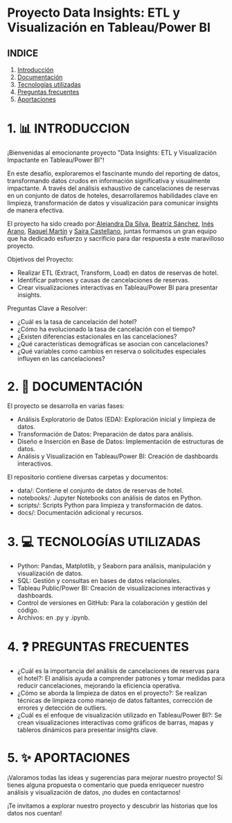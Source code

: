 # Proyecto Data Insights: ETL y Visualización en Tableau/Power BI


## INDICE
1. [Introducción](#1-introducción)
2. [Documentación](#2-documentación)
3. [Tecnologías utilizadas](#3-tecnolgias-utilizadas)
4. [Preguntas frecuentes](#4-preguntas-frecuentes)
5. [Aportaciones](#5-aportaciones)

# 1. 📊 INTRODUCCION 

¡Bienvenidas al emocionante proyecto "Data Insights: ETL y Visualización Impactante en Tableau/Power BI"!

En este desafío, exploraremos el fascinante mundo del reporting de datos, transformando datos crudos en información significativa y visualmente impactante. A través del análisis exhaustivo de cancelaciones de reservas en un conjunto de datos de hoteles, desarrollaremos habilidades clave en limpieza, transformación de datos y visualización para comunicar insights de manera efectiva.

El proyecto ha sido creado por:[Alejandra Da Silva](https://github.com/ADSBorges), [Beatriz Sánchez](https://github.com/BSReguera), [Inés Arano](https://github.com/inesaag), [Raquel Martín](https://github.com/raquelmartinrodriguez) y [Saira Castellano](https://github.com/saira2911), juntas formamos un gran equipo que ha dedicado esfuerzo y sacrificio para dar respuesta a este maravilloso proyecto. 

Objetivos del Proyecto:

- Realizar ETL (Extract, Transform, Load) en datos de reservas de hotel.
- Identificar patrones y causas de cancelaciones de reservas.
- Crear visualizaciones interactivas en Tableau/Power BI para presentar insights.

Preguntas Clave a Resolver:

- ¿Cuál es la tasa de cancelación del hotel?
- ¿Cómo ha evolucionado la tasa de cancelación con el tiempo?
- ¿Existen diferencias estacionales en las cancelaciones?
- ¿Qué características demográficas se asocian con cancelaciones?
- ¿Qué variables como cambios en reserva o solicitudes especiales influyen en las cancelaciones?

# 2. 🏨 DOCUMENTACIÓN

El proyecto se desarrolla en varias fases:

- Análisis Exploratorio de Datos (EDA): Exploración inicial y limpieza de datos.
- Transformación de Datos: Preparación de datos para análisis.
- Diseño e Inserción en Base de Datos: Implementación de estructuras de datos.
- Análisis y Visualización en Tableau/Power BI: Creación de dashboards interactivos.

El repositorio contiene diversas carpetas y documentos:

- data/: Contiene el conjunto de datos de reservas de hotel.
- notebooks/: Jupyter Notebooks con análisis de datos en Python.
- scripts/: Scripts Python para limpieza y transformación de datos.
- docs/: Documentación adicional y recursos.


# 3. 💻 TECNOLOGÍAS UTILIZADAS

-	Python: Pandas, Matplotlib, y Seaborn para análisis, manipulación y visualización de datos.
-   SQL: Gestión y consultas en bases de datos relacionales.
-   Tableau Public/Power BI: Creación de visualizaciones interactivas y dashboards.
-	Control de versiones en GitHub: Para la colaboración y gestión del código.
-   Archivos: en .py y .ipynb.

# 4. ❓ PREGUNTAS FRECUENTES

-	¿Cuál es la importancia del análisis de cancelaciones de reservas para el hotel?: El análisis ayuda a comprender patrones y tomar medidas para reducir cancelaciones, mejorando la eficiencia operativa.
-   ¿Cómo se aborda la limpieza de datos en el proyecto?: Se realizan técnicas de limpieza como manejo de datos faltantes, corrección de errores y detección de outliers.
-   ¿Cuál es el enfoque de visualización utilizado en Tableau/Power BI?: Se crean visualizaciones interactivas como gráficos de barras, mapas y tableros dinámicos para presentar insights clave.


# 5. ✨ APORTACIONES

¡Valoramos todas las ideas y sugerencias para mejorar nuestro proyecto! Si tienes alguna propuesta o comentario que pueda enriquecer nuestro análisis y visualización de datos, ¡no dudes en contactarnos!

¡Te invitamos a explorar nuestro proyecto y descubrir las historias que los datos nos cuentan!